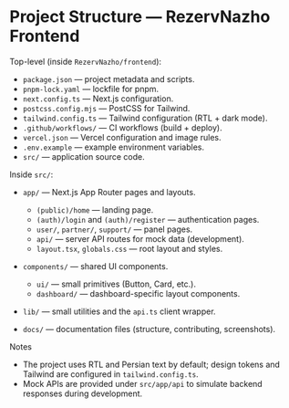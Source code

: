 # Project Structure — RezervNazho Frontend

Top-level (inside `RezervNazho/frontend`):

- `package.json` — project metadata and scripts.
- `pnpm-lock.yaml` — lockfile for pnpm.
- `next.config.ts` — Next.js configuration.
- `postcss.config.mjs` — PostCSS for Tailwind.
- `tailwind.config.ts` — Tailwind configuration (RTL + dark mode).
- `.github/workflows/` — CI workflows (build + deploy).
- `vercel.json` — Vercel configuration and image rules.
- `.env.example` — example environment variables.
- `src/` — application source code.

Inside `src/`:

- `app/` — Next.js App Router pages and layouts.
  - `(public)/home` — landing page.
  - `(auth)/login` and `(auth)/register` — authentication pages.
  - `user/`, `partner/`, `support/` — panel pages.
  - `api/` — server API routes for mock data (development).
  - `layout.tsx`, `globals.css` — root layout and styles.

- `components/` — shared UI components.
  - `ui/` — small primitives (Button, Card, etc.).
  - `dashboard/` — dashboard-specific layout components.

- `lib/` — small utilities and the `api.ts` client wrapper.

- `docs/` — documentation files (structure, contributing, screenshots).

Notes
- The project uses RTL and Persian text by default; design tokens and Tailwind are configured in `tailwind.config.ts`.
- Mock APIs are provided under `src/app/api` to simulate backend responses during development.
